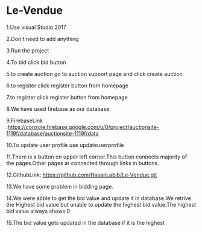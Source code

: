 # Le-Vendue
1.Use visual Studio 2017

2.Don't need to add anything

3.Run the project 

4.To bid click bid button

5.to create auction go to auction support page and click create auction

6.to register click register button from homepage

7.to register click register button from homepage

8.We have used firebase as our database

9.FirebaseLink :https://console.firebase.google.com/u/0/project/auctionsite-1119f/database/auctionsite-1119f/data

10.To update user profile use updateuserprofile

11.There is a button on upper left corner.This button connects majority of the pages.Other pages ar connected through links in buttons.

12.GithubLink: https://github.com/HasanLabib/Le-Vendue.git

13.We have some problem in bidding page.

14.We were abble to get the bid value and update it in database.We retrive the Highest bid value  but unable to update the highest bid value.The highest bid value always shows 0

15.The bid value gets updated in the database if it is the highest
